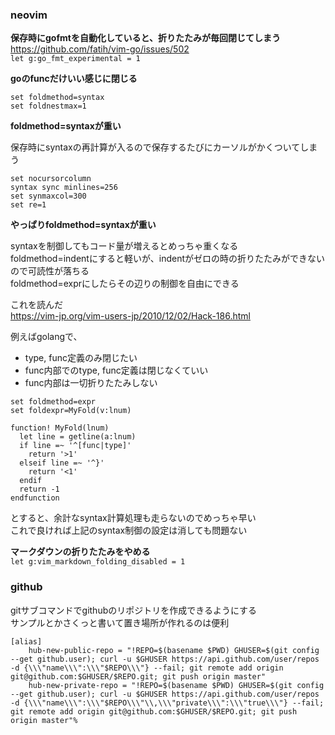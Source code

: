 ### neovim

**保存時にgofmtを自動化していると、折りたたみが毎回閉じてしまう**  
https://github.com/fatih/vim-go/issues/502  
``let g:go_fmt_experimental = 1``  


**goのfuncだけいい感じに閉じる**  

```vim
set foldmethod=syntax
set foldnestmax=1
```

**foldmethod=syntaxが重い**  

保存時にsyntaxの再計算が入るので保存するたびにカーソルがかくついてしまう  

```vim
set nocursorcolumn
syntax sync minlines=256
set synmaxcol=300
set re=1
```

**やっぱりfoldmethod=syntaxが重い**  

syntaxを制御してもコード量が増えるとめっちゃ重くなる  
foldmethod=indentにすると軽いが、indentがゼロの時の折りたたみができないので可読性が落ちる  
foldmethod=exprにしたらその辺りの制御を自由にできる  

これを読んだ  
https://vim-jp.org/vim-users-jp/2010/12/02/Hack-186.html  

例えばgolangで、  
- type, func定義のみ閉じたい
- func内部でのtype, func定義は閉じなくていい
- func内部は一切折りたたみしない

```vim
set foldmethod=expr
set foldexpr=MyFold(v:lnum)

function! MyFold(lnum)
  let line = getline(a:lnum)
  if line =~ '^[func|type]'
    return '>1'
  elseif line =~ '^}'
    return '<1'
  endif
  return -1
endfunction
```

とすると、余計なsyntax計算処理も走らないのでめっちゃ早い  
これで良ければ上記のsyntax制御の設定は消しても問題ない  


**マークダウンの折りたたみをやめる**  
``let g:vim_markdown_folding_disabled = 1``  


### github

gitサブコマンドでgithubのリポジトリを作成できるようにする  
サンプルとかさくっと書いて置き場所が作れるのは便利  

```gitconfig
[alias]
    hub-new-public-repo = "!REPO=$(basename $PWD) GHUSER=$(git config --get github.user); curl -u $GHUSER https://api.github.com/user/repos -d {\\\"name\\\":\\\"$REPO\\\"} --fail; git remote add origin git@github.com:$GHUSER/$REPO.git; git push origin master"
    hub-new-private-repo = "!REPO=$(basename $PWD) GHUSER=$(git config --get github.user); curl -u $GHUSER https://api.github.com/user/repos -d {\\\"name\\\":\\\"$REPO\\\"\\,\\\"private\\\":\\\"true\\\"} --fail; git remote add origin git@github.com:$GHUSER/$REPO.git; git push origin master"%
```



